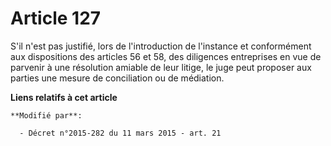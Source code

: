 # Article 127

S'il n'est pas justifié, lors de l'introduction de l'instance et conformément aux dispositions des articles 56 et 58, des
diligences entreprises en vue de parvenir à une résolution amiable de leur litige, le juge peut proposer aux parties une
mesure de conciliation ou de médiation.

**Liens relatifs à cet article**

	**Modifié par**:

	  - Décret n°2015-282 du 11 mars 2015 - art. 21
